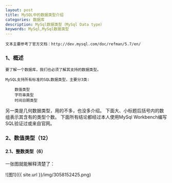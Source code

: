 ```yaml
---
layout: post
title: MySQL中的数据类型介绍
categories: 数据库
description: MySql数据类型（MySql Data type）
keywords: MySql,MySql数据类型
---
```



    文本主要参考了官方文档：http://dev.mysql.com/doc/refman/5.7/en/
 
### 1、概述

    要了解一个数据库，我们也必须了解其支持的数据类型。

    MySQL支持所有标准的SQL数据类型，主要分3类:

        数值类型
        字符串类型
        时间日期类型

另一类是几何数据类型，用的不多，也没多介绍。
下面大、小标题后括号内的数组表示其含有的类型个数。
下面所有结论都经过本人使用MySql Workbench编写SQL验证过或来自官网。

 
### 2、数值类型（12）
    
#### 2.1、整数类型（6）

一张图就能解释清楚了：

![图1]({{ site.url }}/img/3058152425.png)
